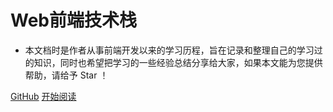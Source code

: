 # Web前端技术栈

- 本文档时是作者从事前端开发以来的学习历程，旨在记录和整理自己的学习过的知识，同时也希望把学习的一些经验总结分享给大家，如果本文能为您提供帮助，请给予 Star ！

[GitHub](<https://github.com/GYunZhi/full-stack-note.git>)
[开始阅读](README.md)